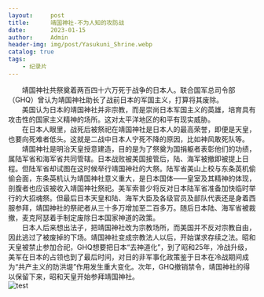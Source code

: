 ```yaml
---
layout:     post
title:      靖国神社-不为人知的攻防战
date:       2023-01-15
author:     Admin
header-img: img/post/Yasukuni_Shrine.webp
catalog: true
tags:
    - 纪录片
---
```

&emsp;&emsp;靖国神社共祭奠着两百四十六万死于战争的日本人。联合国军总司令部（GHQ）曾认为靖国神社助长了战前日本的军国主义，打算将其废除。
<br>
&emsp;&emsp;美国认为日本的靖国神社并非宗教，而是崇尚日本军国主义的英雄，培育具有攻击性的国家主义精神的场所。这对太平洋地区的和平有现实威胁。
<br>
&emsp;&emsp;在日本人眼里，战死后被祭祀在靖国神社是日本人的最高荣誉，即便是天皇，也要向死难者低头。这就是二战中日本人宁死不降的原因，比如神风敢死队等。
<br>
&emsp;&emsp;靖国神社是明治天皇授意建造，目的是为了祭奠为国捐躯者表彰他们的功绩，属陆军省和海军省共同管辖。日本战败被美国接管后，陆、海军被撤即被提上日程。但陆军省却试图在这时候举行靖国神社的大祭。陆军省美山上校与东条英机偷偷会面，东条英机认为靖国神社意义重大，是日本国体——皇室及其精神的体现，剖腹者也应该被收入靖国神社祭祀。美军索普少将反对日本陆军省准备加快临时举行的大招魂祭。但最后日本天皇和陆、海军大臣及各级官员及部队代表还是身着西服参拜，靖国神社的祭祀者从三十多万增加至二百多万。随后日本陆、海军省被裁撤，麦克阿瑟着手制定废除日本国家神道的政策。
<br>
&emsp;&emsp;日本人后来想出法子，把靖国神社改为宗教场所，而美国并不反对宗教自由，因此逃过了被废掉的下场。靖国神社变成宗教法人以后，开始谋求存续之法。昭和天皇被禁止参加合祀，GHQ想要把日本“去神道化”，到了昭和25年，冷战升级，美军在日本的占领也到了最后时间，对日的非军事化政策鉴于日本在冷战期间成为“共产主义的防洪堤”作用发生重大变化。次年，GHQ撤销禁令，靖国神社的得以保留下来，昭和天皇开始参拜靖国神社。
<br>
![test](https://img.locyoo.com/20230115191605.jpg)